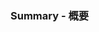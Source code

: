 <!--
＿人人＿
＞ ち ＜
＞ ゃ ＜
＞ ん ＜
＞ と ＜
＞ 書 ＜
＞ け ＜
￣Y^Y^￣
-->
### Summary - 概要
<!-- タイトルとともに書くこと
コードの変更内容が追えない -- >
### Issues - 関連Issues
<!-- なしでも構わない -->
